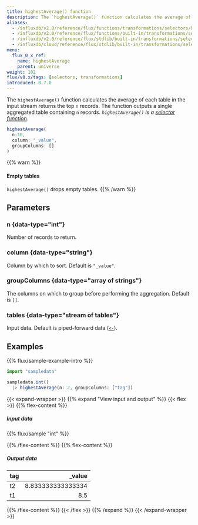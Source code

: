 ```yaml
---
title: highestAverage() function
description: The `highestAverage()` function calculates the average of each table in the input stream returns the top `n` records.
aliases:
  - /influxdb/v2.0/reference/flux/functions/transformations/selectors/highestaverage
  - /influxdb/v2.0/reference/flux/functions/built-in/transformations/selectors/highestaverage/
  - /influxdb/v2.0/reference/flux/stdlib/built-in/transformations/selectors/highestaverage/
  - /influxdb/cloud/reference/flux/stdlib/built-in/transformations/selectors/highestaverage/
menu:
  flux_0_x_ref:
    name: highestAverage
    parent: universe
weight: 102
flux/v0.x/tags: [selectors, transformations]
introduced: 0.7.0
---
```


The `highestAverage()` function calculates the average of each table in the input stream returns the top `n` records.
The function outputs a single aggregated table containing `n` records.
_`highestAverage()` is a [selector function](/flux/v0.x/function-types/#selectors)._

```js
highestAverage(
  n:10,
  column: "_value",
  groupColumns: []
)
```

{{% warn %}}
#### Empty tables
`highestAverage()` drops empty tables.
{{% /warn %}}

## Parameters

### n {data-type="int"}
Number of records to return.

### column {data-type="string"}
Column by which to sort.
Default is `"_value"`.

### groupColumns {data-type="array of strings"}
The columns on which to group before performing the aggregation.
Default is `[]`.

### tables {data-type="stream of tables"}
Input data.
Default is piped-forward data ([`<-`](/flux/v0.x/spec/expressions/#pipe-expressions)).

## Examples
{{% flux/sample-example-intro %}}

```js
import "sampledata"

sampledata.int()
  |> highestAverage(n: 2, groupColumns: ["tag"])
```

{{< expand-wrapper >}}
{{% expand "View input and output" %}}
{{< flex >}}
{{% flex-content %}}

##### Input data
{{% flux/sample "int" %}}

{{% /flex-content %}}
{{% flex-content %}}

##### Output data
| tag |            _value |
| :-- | ----------------: |
| t2  | 8.833333333333334 |
| t1  |               8.5 |

{{% /flex-content %}}
{{< /flex >}}
{{% /expand %}}
{{< /expand-wrapper >}}
